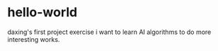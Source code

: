 # hello-world
daxing's first project exercise 
i want to learn AI algorithms to do more interesting works.

